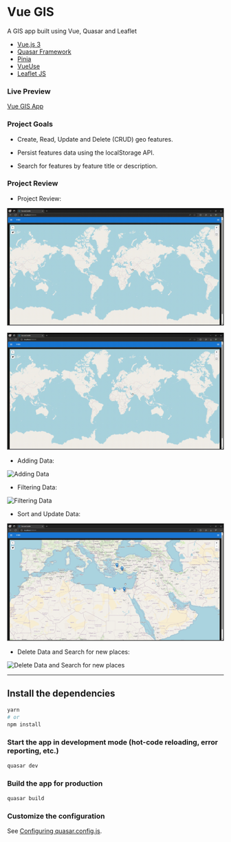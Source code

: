 # Vue GIS

A GIS app built using Vue, Quasar and Leaflet

* [Vue.js 3](https://vuejs.org/)
* [Quasar Framework](https://quasar.dev/)
* [Pinia](https://pinia.vuejs.org/)
* [VueUse](https://vueuse.org/)
* [Leaflet JS](https://leafletjs.com/)


### Live Preview

[Vue GIS App](https://Moustafa-Shaaban.github.io/Vue-GIS/)


###  Project Goals

* Create, Read, Update and Delete (CRUD) geo features.

* Persist features data using the localStorage API.

* Search for features by feature title or description.


### Project Review

* Project Review:

![Project Review](../../project-reviews/vuejs/vue-gis/1-Project-Overview.gif)

![Project Review](../../project-reviews/vuejs/vue-gis/1-Project-Overview.gif)

* Adding Data:

![Adding Data](../../project-reviews/vuejs/vue-gis/2-Add-Data.gif)

* Filtering Data:

![Filtering Data](../../project-reviews/vuejs/vue-gis/3-Filter-Data.gif)

* Sort and Update Data:

![Sort and Update Data](../../project-reviews/vuejs/vue-gis/4-Sort-and-Update-Data.gif)

* Delete Data and Search for new places:

![Delete Data and Search for new places](../../project-reviews/vuejs/vue-gis/5-Delete-Data-and-Search-for-places.gif)



-------------------------------------------------


## Install the dependencies
```bash
yarn
# or
npm install
```

### Start the app in development mode (hot-code reloading, error reporting, etc.)
```bash
quasar dev
```


### Build the app for production
```bash
quasar build
```

### Customize the configuration
See [Configuring quasar.config.js](https://v2.quasar.dev/quasar-cli-vite/quasar-config-js).
